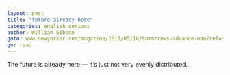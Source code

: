 ```yaml
---
layout: post
title: "future already here"
categories: english serious
author: William Gibson
goto: www.newyorker.com/magazine/2015/05/18/tomorrows-advance-man?ref=speak.junglestar.org
go: read
---
```


The future is already here — it’s just not very evenly distributed.
